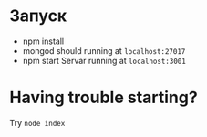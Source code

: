 # Запуск
- npm install
- mongod should running at `localhost:27017`
- npm start
Servar running at `localhost:3001`
# Having trouble starting?
Try `node index`
